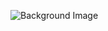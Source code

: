 ![Background Image](https://github.com/user-attachments/assets/b1af7dd7-ec3b-4b51-a8bc-4f34a99597d3)


